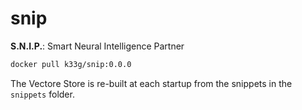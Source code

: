 # snip
**S.N.I.P.**: Smart Neural Intelligence Partner

```bash
docker pull k33g/snip:0.0.0
```

The Vectore Store is re-built at each startup from the snippets in the `snippets` folder. 
